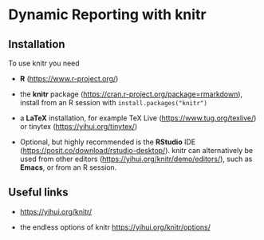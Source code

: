 # Dynamic Reporting with knitr

## Installation

To use knitr you need 

* **R** (<https://www.r-project.org/>)

* the **knitr** package (<https://cran.r-project.org/package=rmarkdown>),
  install from an R session with `install.packages("knitr")`
  
* a **LaTeX** installation, for example TeX Live
  (<https://www.tug.org/texlive/>) or tinytex (<https://yihui.org/tinytex/>)
  
* Optional, but highly recommended is the **RStudio** IDE
  (<https://posit.co/download/rstudio-desktop/>). knitr can alternatively be
  used from other editors (<https://yihui.org/knitr/demo/editors/>), such as
  **Emacs**, or from an R session.

## Useful links

* <https://yihui.org/knitr/>

* the endless options of knitr <https://yihui.org/knitr/options/>
